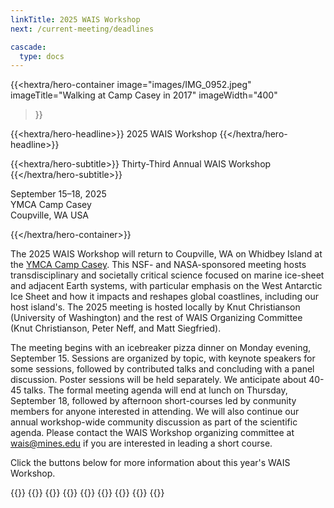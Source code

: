 ```yaml
---
linkTitle: 2025 WAIS Workshop
next: /current-meeting/deadlines

cascade:
  type: docs
---
```


<div class="hx:mt-6 hx:mb-6"></div>

{{<hextra/hero-container
    image="images/IMG_0952.jpeg"
    imageTitle="Walking at Camp Casey in 2017"
    imageWidth="400"
>}}


{{<hextra/hero-headline>}}
  2025 WAIS Workshop
{{</hextra/hero-headline>}}


{{<hextra/hero-subtitle>}}
  Thirty-Third Annual WAIS Workshop
{{</hextra/hero-subtitle>}}

<div class="hx:mt-6 hx:mb-3">

September 15–18, 2025<br>
YMCA Camp Casey<br>
Coupville, WA USA<br>

</div>

{{</hextra/hero-container>}}

The 2025 WAIS Workshop will return to Coupville, WA on Whidbey Island at the [YMCA Camp Casey](https://www.ymcacampcasey.org/). This NSF- and NASA-sponsored meeting hosts transdisciplinary and societally critical science focused on marine ice-sheet and adjacent Earth systems, with particular emphasis on the West Antarctic Ice Sheet and how it impacts and reshapes global coastlines, including our host island's. The 2025 meeting is hosted locally by Knut Christianson (University of Washington) and the rest of WAIS Organizing Committee (Knut Christianson, Peter Neff, and Matt Siegfried). 

The meeting begins with an icebreaker pizza dinner on Monday evening, September 15. Sessions are organized by topic, with keynote speakers for some sessions, followed by contributed talks and concluding with a panel discussion. Poster sessions will be held separately. We anticipate about 40-45 talks. The formal meeting agenda will end at lunch on Thursday, September 18, followed by afternoon short-courses led by conmunity members for anyone interested in attending. We will also continue our annual workshop-wide community discussion as part of the scientific agenda. Please contact the WAIS Workshop organizing committee at [wais@mines.edu](mailto:wais@mines.edu) if you are interested in leading a short course. 

Click the buttons below for more information about this year's WAIS Workshop.


{{<cards>}}
    {{<card link="deadlines" title="Deadlines" subtitle="Important deadlines for WAIS Workshop 2025">}}
    {{<card link="registration" title="Registration" subtitle="Information about registration and lodging fees">}}
    {{<card link="abstract" title="Abstracts" subtitle="Abstract submission information">}}
    {{<card link="travel-support" title="Early-Career Travel Support" subtitle="Information about travel support for early-career researchers (<5 years since PhD)">}}
    {{<card link="agenda" title="Agenda" subtitle="Preliminary information about the workshop agenda">}}
    {{<card link="travel-transportation" title="Travel & Transportation" subtitle="Some extra information to help with travel and transportation">}}
    {{<card link="presentation-guidelines" title="Presentation Guidelines" subtitle="Initial guidelines for oral and poster presentations">}}
{{</cards>}}

